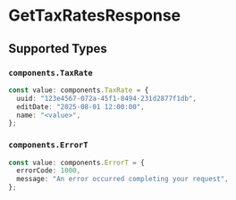 # GetTaxRatesResponse


## Supported Types

### `components.TaxRate`

```typescript
const value: components.TaxRate = {
  uuid: "123e4567-072a-45f1-8494-231d2877f1db",
  editDate: "2025-08-01 12:00:00",
  name: "<value>",
};
```

### `components.ErrorT`

```typescript
const value: components.ErrorT = {
  errorCode: 1000,
  message: "An error occurred completing your request",
};
```

